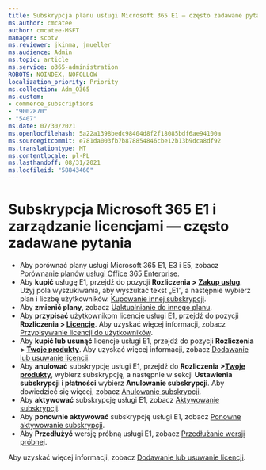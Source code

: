 ```yaml
---
title: Subskrypcja planu usługi Microsoft 365 E1 — często zadawane pytania
ms.author: cmcatee
author: cmcatee-MSFT
manager: scotv
ms.reviewer: jkinma, jmueller
ms.audience: Admin
ms.topic: article
ms.service: o365-administration
ROBOTS: NOINDEX, NOFOLLOW
localization_priority: Priority
ms.collection: Adm_O365
ms.custom:
- commerce_subscriptions
- "9002870"
- "5407"
ms.date: 07/30/2021
ms.openlocfilehash: 5a22a1398bedc98404d8f2f18085bdf6ae94100a
ms.sourcegitcommit: e781da003fb7b878854846cbe12b13b9dca8df92
ms.translationtype: MT
ms.contentlocale: pl-PL
ms.lasthandoff: 08/31/2021
ms.locfileid: "58843460"
---
```

# <a name="microsoft-365-e1-subscription-and-license-management-faq"></a>Subskrypcja Microsoft 365 E1 i zarządzanie licencjami — często zadawane pytania

- Aby porównać plany usługi Microsoft 365 E1, E3 i E5, zobacz [Porównanie planów usługi Office 365 Enterprise](https://www.microsoft.com/microsoft-365/business/compare-more-office-365-for-business-plans).
- Aby **kupić** usługę E1, przejdź do pozycji **Rozliczenia > [Zakup usług](https://go.microsoft.com/fwlink/p/?linkid=868433)**. Użyj pola wyszukiwania, aby wyszukać tekst „E1”, a następnie wybierz plan i liczbę użytkowników. [Kupowanie innej subskrypcji](https://docs.microsoft.com/microsoft-365/commerce/try-or-buy-microsoft-365#buy-a-different-subscription).
- Aby **zmienić plany**, zobacz [Uaktualnianie do innego planu](https://docs.microsoft.com/microsoft-365/commerce/subscriptions/upgrade-to-different-plan).
- Aby **przypisać** użytkownikom licencje usługi E1, przejdź do pozycji **Rozliczenia > [Licencje](https://go.microsoft.com/fwlink/p/?linkid=842264)**. Aby uzyskać więcej informacji, zobacz [Przypisywanie licencji do użytkowników](https://docs.microsoft.com/microsoft-365/admin/manage/assign-licenses-to-users).
- Aby **kupić lub usunąć** licencje usługi E1, przejdź do pozycji **Rozliczenia > [Twoje produkty](https://go.microsoft.com/fwlink/p/?linkid=842054)**. Aby uzyskać więcej informacji, zobacz [Dodawanie lub usuwanie licencji](https://docs.microsoft.com/microsoft-365/commerce/licenses/buy-licenses).
- Aby **anulować** subskrypcję usługi E1, przejdź do **Rozliczenia >[Twoje produkty](https://go.microsoft.com/fwlink/p/?linkid=842054)**, wybierz subskrypcję, a następnie w sekcji **Ustawienia subskrypcji i płatności** wybierz **Anulowanie subskrypcji**. Aby dowiedzieć się więcej, zobacz [Anulowanie subskrypcji](https://docs.microsoft.com/microsoft-365/commerce/subscriptions/cancel-your-subscription).
- Aby **aktywować** subskrypcję usługi E1, zobacz [Aktywowanie subskrypcji](https://docs.microsoft.com/alchemyinsights/activate-your-office-365-subscription).
- Aby **ponownie aktywować** subskrypcję usługi E1, zobacz [Ponowne aktywowanie subskrypcji](https://docs.microsoft.com/alchemyinsights/reactivate-your-subscription).
- Aby **Przedłużyć** wersję próbną usługi E1, zobacz [Przedłużanie wersji próbnej](https://docs.microsoft.com/microsoft-365/commerce/extend-your-trial).

Aby uzyskać więcej informacji, zobacz [Dodawanie lub usuwanie licencji](https://docs.microsoft.com/microsoft-365/commerce/licenses/buy-licenses).